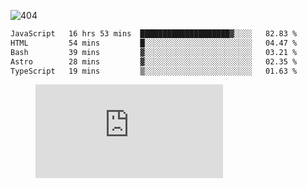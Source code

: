 ![404](https://user-images.githubusercontent.com/378023/89412096-6f759d80-d761-11ea-8c57-84b30ef3f2b1.png)
<!--START_SECTION:waka-->

```txt
JavaScript   16 hrs 53 mins  ████████████████████▓░░░░   82.83 %
HTML         54 mins         █░░░░░░░░░░░░░░░░░░░░░░░░   04.47 %
Bash         39 mins         ▓░░░░░░░░░░░░░░░░░░░░░░░░   03.21 %
Astro        28 mins         ▓░░░░░░░░░░░░░░░░░░░░░░░░   02.35 %
TypeScript   19 mins         ▒░░░░░░░░░░░░░░░░░░░░░░░░   01.63 %
```

<!--END_SECTION:waka-->
<figure><embed src="https://wakatime.com/share/@018b853e-267a-435d-a858-33e2b098b9d7/f3c3aa68-553a-4373-a9f9-2d456f62f780.svg"></embed></figure>

